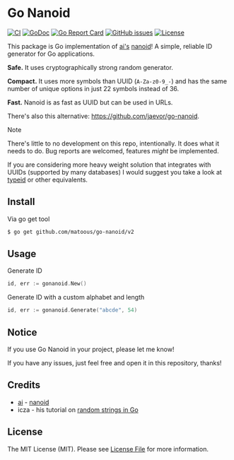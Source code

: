 # Go Nanoid

[![CI](https://github.com/matoous/go-nanoid/workflows/CI/badge.svg)](https://github.com/matoous/go-nanoid/actions) 
[![GoDoc](https://godoc.org/github.com/matoous/go-nanoid?status.svg)](https://godoc.org/github.com/matoous/go-nanoid)
[![Go Report Card](https://goreportcard.com/badge/github.com/matoous/go-nanoid)](https://goreportcard.com/report/github.com/matoous/go-nanoid)
[![GitHub issues](https://img.shields.io/github/issues/matoous/go-nanoid.svg)](https://github.com/matoous/go-nanoid/issues)
[![License](https://img.shields.io/badge/license-MIT%20License-blue.svg)](https://github.com/matoous/go-nanoid/LICENSE)

This package is Go implementation of [ai's](https://github.com/ai) [nanoid](https://github.com/ai/nanoid)! A simple, reliable ID generator for Go applications.

**Safe.** It uses cryptographically strong random generator.

**Compact.** It uses more symbols than UUID (`A-Za-z0-9_-`) and has the same number of unique options in just 22 symbols instead of 36.

**Fast.** Nanoid is as fast as UUID but can be used in URLs.

There's also this alternative: https://github.com/jaevor/go-nanoid.

> [!NOTE]  
> There's little to no development on this repo, intentionally. It does what it needs to do. Bug reports are welcomed, features _might_ be implemented.
>
> If you are considering more heavy weight solution that integrates with UUIDs (supported by many databases) I would suggest you take a look at [typeid](https://github.com/sumup/typeid) or other equivalents.

## Install

Via go get tool

``` bash
$ go get github.com/matoous/go-nanoid/v2
```

## Usage

Generate ID

``` go
id, err := gonanoid.New()
```

Generate ID with a custom alphabet and length

``` go
id, err := gonanoid.Generate("abcde", 54)
```

## Notice

If you use Go Nanoid in your project, please let me know!

If you have any issues, just feel free and open it in this repository, thanks!

## Credits

- [ai](https://github.com/ai) - [nanoid](https://github.com/ai/nanoid)
- icza - his tutorial on [random strings in Go](https://stackoverflow.com/questions/22892120/how-to-generate-a-random-string-of-a-fixed-length-in-golang)

## License

The MIT License (MIT). Please see [License File](./LICENSE) for more information.
